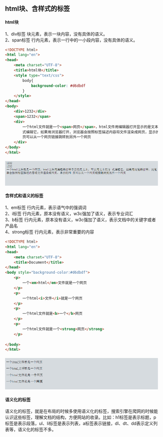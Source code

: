 ## html块、含样式的标签

#### html块

1、div标签 块元素，表示一块内容，没有具体的语义。  
2、span标签 行内元素，表示一行中的一小段内容，没有具体的语义。

```html
<!DOCTYPE html>
<html lang="en">
<head>
	<meta charset="UTF-8">
	<title>html块</title>
	<style type="text/css">
		body{
			background-color: #d6dbdf
		}
	</style>
</head>
<body>
	<div>1232</div>
	<span>1232</span>
	<div>
		一个html文件就是一个<span>网页</span>，html文件用编辑器打开显示的是文本，可以用文本的方
	   	式编辑它，如果用浏览器打开，浏览器会按照标签描述内容将文件渲染成网页，显示的网
	    页可以从一个网页链接跳转到另外一个网页	
	</div>
</body>
</html>
```

#### ![](/assets/7.png)

#### 含样式和语义的标签

1、em标签 行内元素，表示语气中的强调词  
2、i标签 行内元素，原本没有语义，w3c强加了语义，表示专业词汇  
3、b标签 行内元素，原本没有语义，w3c强加了语义，表示文档中的关键字或者产品名  
4、strong标签 行内元素，表示非常重要的内容

```html
<!DOCTYPE html>
<html lang="en">
<head>
	<meta charset="UTF-8">
	<title>Document</title>
</head>
<body style="background-color:#d6dbdf">
	<p>
		一个<em>html</em>文件就是一个网页
	</p>
	<p>
		一个html<i>文件</i>就是一个网页
	</p>
	<p>
		一个html文件就是<b>一个</b>网页
	</p>
	<p>
		一个html文件就是一个<strong>网页</strong>
	</p>
		
</body>
</html>
```

#### ![](/assets/8.png)

#### 语义化的标签

语义化的标签，就是在布局的时候多使用语义化的标签，搜索引擎在爬网的时候能认识这些标签，理解文档的结构，方便网站的收录。比如：h1标签是表示标题，p标签是表示段落，ul、li标签是表示列表，a标签表示链接，dl、dt、dd表示定义列表等，语义化的标签不多。



